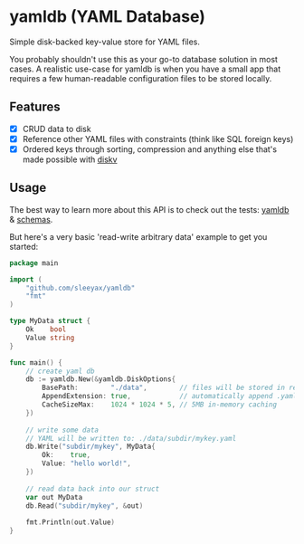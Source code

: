 # yamldb (YAML Database)
Simple disk-backed key-value store for YAML files. 

You probably shouldn't use this as your go-to database solution in most cases.
A realistic use-case for yamldb is when you have a small app that requires a few human-readable configuration files to be stored locally.

## Features
- [x] CRUD data to disk
- [x] Reference other YAML files with constraints (think like SQL foreign keys)
- [x] Ordered keys through sorting, compression and anything else that's made possible with [diskv](https://github.com/peterbourgon/diskv)

## Usage
The best way to learn more about this API is to check out the tests: [yamldb](./yamldb_test.go) & [schemas](./schema_test.go).

But here's a very basic 'read-write arbitrary data' example to get you started:
```go
package main

import (
	"github.com/sleeyax/yamldb"
	"fmt"
)

type MyData struct {
	Ok    bool
	Value string
}

func main() {
	// create yaml db
	db := yamldb.New(&yamldb.DiskOptions{
		BasePath:        "./data",        // files will be stored in relative 'data' directory.
		AppendExtension: true,            // automatically append .yaml extensions (if not present).
		CacheSizeMax:    1024 * 1024 * 5, // 5MB in-memory caching 
	})
	
	// write some data
	// YAML will be written to: ./data/subdir/mykey.yaml
	db.Write("subdir/mykey", MyData{
		Ok:    true,
		Value: "hello world!",
	})
	
	// read data back into our struct
	var out MyData
	db.Read("subdir/mykey", &out)
	
	fmt.Println(out.Value)
}
```
